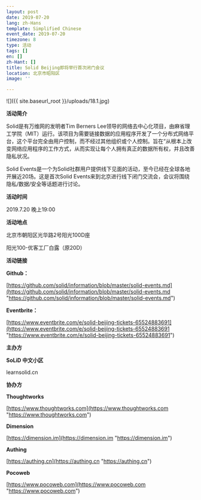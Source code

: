```yaml
---
layout: post
date: 2019-07-20
lang: zh-Hans
template: Simplified Chinese
event_date: 2019-07-20
timezone: 8
type: 活动
tags: []
en: []
zh-Hant: []
title: Solid Beijing即将举行首次闭门会议
location: 北京市昭阳区
image: ''

---
```


![]({{ site.baseurl_root }}/uploads/18.1.jpg)

**活动简介**

Solid是有万维网的发明者Tim Berners Lee领导的网络去中心化项目，由麻省理工学院（MIT）运行。该项目为需要链接数据的应用程序开发了一个分布式网络平台，这个平台完全由用户控制，而不经过其他组织或个人控制。旨在“从根本上改变网络应用程序的工作方式，从而实现让每个人拥有真正的数据所有权，并且改善隐私状况。

Solid Events是一个为Solid社群用户提供线下见面的活动，至今已经在全球各地开展近20场。这是首次Solid Events来到北京进行线下闭门交流会，会议将围绕隐私/数据/安全等话题进行讨论。

**活动时间**

2019\.7.20 晚上19:00

**活动地点**

北京市朝阳区光华路2号阳光100D座

阳光100-优客工厂白露（原20D）

**活动链接**

**Github：**

[https://github.com/solid/information/blob/master/solid-events.md](https://github.com/solid/information/blob/master/solid-events.md "https://github.com/solid/information/blob/master/solid-events.md")

**Eventbrite：**

[https://www.eventbrite.com/e/solid-beijing-tickets-65524883691](https://www.eventbrite.com/e/solid-beijing-tickets-65524883691 "https://www.eventbrite.com/e/solid-beijing-tickets-65524883691")

**主办方**

**SoLiD 中文小区**

learnsolid.cn

**协办方**

**Thoughtworks**

[https://www.thoughtworks.com](https://www.thoughtworks.com "https://www.thoughtworks.com")

**Dimension**

[https://dimension.im](https://dimension.im "https://dimension.im")

**Authing**

[https://authing.cn](https://authing.cn "https://authing.cn")

**Pocoweb**

[https://www.pocoweb.com](https://www.pocoweb.com "https://www.pocoweb.com")